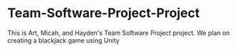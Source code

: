 # Team-Software-Project-Project

This is Art, Micah, and Hayden's Team Software Project project.
We plan on creating a blackjack game using Unity
